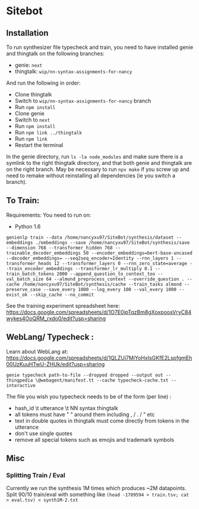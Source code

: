 # Sitebot 

## Installation 
To run synthesizer file typecheck and train, you need to have installed genie and thingtalk on the following branches: 
- genie: `next`
- thingtalk: `wip/nn-syntax-assignments-for-nancy`

And run the following in order: 
- Clone thingtalk 
- Switch to `wip/nn-syntax-assignments-for-nancy` branch 
- Run `npm install`
- Clone genie 
- Switch to `next`
- Run `npm install`
- Run `npm link ../thingtalk`
- Run `npm link` 
- Restart the terminal 

In the genie directory, run `ls -la node_modules` and make sure there is a symlink to the right thingtalk directory, and that both genie and thingtalk are on the right branch. May be necessary to run `npx make` if you screw up and need to remake without reinstalling all dependencies (ie you switch a branch).  

## To Train: 

Requirements: You need to run on: 
- Python 1.6 

```
genienlp train --data /home/nancyxu97/SiteBot/synthesis/dataset --embeddings ./embeddings --save /home/nancyxu97/SiteBot/synthesis/save --dimension 768 --transformer_hidden 768 --trainable_decoder_embeddings 50 --encoder_embeddings=bert-base-uncased --decoder_embeddings= --seq2seq_encoder=Identity --rnn_layers 1 --transformer_heads 12 --transformer_layers 0 --rnn_zero_state=average --train_encoder_embeddings --transformer_lr_multiply 0.1 --train_batch_tokens 2000 --append_question_to_context_too --val_batch_size 64 --almond_preprocess_context --override_question . --cache /home/nancyxu97/SiteBot/synthesis/cache --train_tasks almond --preserve_case --save_every 1000 --log_every 100 --val_every 1000 --exist_ok --skip_cache --no_commit 
```
See the training experiment spreadsheet here: https://docs.google.com/spreadsheets/d/1O7E0ipTqzBm8gXoxpoosVryC84wykes4OoQRM_rxdo0/edit?usp=sharing

## WebLang/ Typecheck :
Learn about WebLang at: https://docs.google.com/spreadsheets/d/1QLZUi7MiYoHxIsGKfE2LspfgmEh00UzKuuHTwU-ZHUk/edit?usp=sharing

```
genie typecheck path-to-file --dropped dropped --output out --thingpedia \@webagent/manifest.tt --cache typecheck-cache.txt --interactive
```

The file you wish you typecheck needs to be of the form (per line) : 
- hash_id \t utterance \t NN syntax thingtalk 
- all tokens must have " " around them including , / . / " etc 
- text in double quotes in thingtalk must come directly from tokens in the utterance
- don't use single quotes 
- remove all special tokens such as emojis and trademark symbols 

## Misc 
### Splitting Train / Eval 
Currently we run the synthesis 1M times which produces ~2M datapoints. Split 90/10 train/eval with something like `(head -1789594 > train.tsv; cat > eval.tsv) < synth1M-2.txt`
